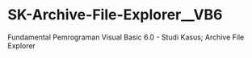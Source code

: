 # SK-Archive-File-Explorer__VB6
Fundamental Pemrograman Visual Basic 6.0 - Studi Kasus; Archive File Explorer
